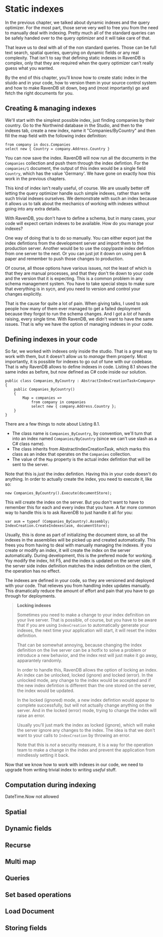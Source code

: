 
# Static indexes

In the previous chapter, we talked about dynamic indexes and the query optimizer. For the most part, those serve very well to free you from the need to manually deal with indexing. Pretty much all of the standard queries can be safely handed over to the query optimizer and it will take care of that.

That leave us to deal with all of the non standard queries. Those can be full text search, spatial queries, querying on dynamic fields or any real complexity. That isn't to say that defining static indexes in RavenDB is complex, only that they are required when the query optimizer can't really guess what you wanted.

By the end of this chapter, you'll know how to create static index in the stuido and in your code, how to version them in your source control system and how to make RavenDB sit down, beg and (most importantly) go and fetch the right documents for you.

## Creating & managing indexes

We'll start with the simplest possible index, just finding companies by their country. Go to the Northwind database in the Studio, and then to the indexes tab, create a new index, name it "Companies/ByCountry" and then fill the map field with the following index definition:

 	from company in docs.Companies
	select new { Country = company.Address.Country }

You can now save the index. RavenDB will now run all the documents in the `Companies` collection and push them through the index defintion. For the `companies/1` document, the output of this index would be a single field `Country`, which has the value 'Germany'. We have gone on exactly how this work in the previous chapters. 

This kind of index isn't really useful, of course. We are usually better off letting the query optimizer handle such simple indexes, rather than write such trivial indexes ourselves.
We demonstrate with such an index because it allows us to talk about the mechanics of working with indexes without going into any extra details.

With RavenDB, you don't have to define a schema, but in many cases, your code will expect certain indexes to be available. How do you manage your indexes? 

One way of doing that is to do so manually. You can either export just the index defintions from the development server and import them to the production server. Another would be to use the copy/paste index defintion from one server to the next. Or you can just jot it down on using pen & paper and remember to push those changes to production.

Of course, all those options have various issues, not the least of which is that they are manual processes, and that they don't tie down to your code and the version that it is expecting. This is a common problem in any schema management system. You have to take special steps to make sure that everything is in sycn, and you need to version and control your changes explicitly.

That is the cause for quite a lot of pain. When giving talks, I used to ask people how many of them ever managed to get a failed deployment because they forgot to run the schema changes. And I got a _lot_ of hands raising, every single time. With RavenDB, we didn't want to have the same issues. That is why we have the option of managing indexes in your code.

## Defining indexes in your code

So far, we worked with indexes only inside the studio. That is a great way to work with them, but it doesn't allow us to _manage_ them properly. Most importantly, it is possible for indexes to go out of tune with our codebase. That is why RavenDB allows to define indexes in code. Listing 8.1 shows the same index as before, but now defined as C# code inside our solution.


```{caption="{Defining index in code}" .cs}
public class Companies_ByCountry : AbstractIndexCreationTask<Company>
{
	public Companies_ByCountry()
	{
		Map = companies =>
			from company in companies
			select new { company.Address.Country };
	}
}
```

There are a few things to note about Listing 8.1. 

* The class name is `Companies_ByCountry`, by convention, we'll turn that into an index named `Companies/ByCountry` (since we can't use slash as a C# class name).
* The class inherits from AbstractIndexCreationTask<Company>, which marks this class as an index that operates on the `Companies` collection.
* The value of the `Map` property is the actual index defintion that will be sent to the server.

Note that this is _just_ the index defintion. Having this in your code doesn't do anything. In order to actually create the index, you need to execute it, like so:

	new Companies_ByCountry().Execute(documentStore);

This will create the index on the server. But you don't want to have to remember this for each and every index that you have. A far more common way to handle this is to ask RavenDB to just handle it all for you:

	var asm = typeof (Companies_ByCountry).Assembly;
	IndexCreation.CreateIndexes(asm, documentStore);

Usually, this is done as part of initializing the document store, so all the indexes in the assemblies will be picked up and created automatically. This frees you from having to deal with manually managing the indexes. If you create or modify an index, it will create the index on the server automatically. During development, this is the prefered mode for working. Yoy modify the index, hit F5, and the index is updated on the server side. If the server side index definition matches the index definition on the client, the operation has no effect. 

The indexes are defined in your code, so they are versioned and deployed with your code. That relieves you from handling index updates manually. This dramatically reduce the amount of effort and pain that you have to go through for deployments.

> **Locking indexes**
>
> Sometimes you need to make a change to your index definition on your live server. That is possible, of course, but you have to be aware that 
> if you are using `IndexCreation` to automatically generate your indexes, the next time your application will start, it will reset the index definition.
> 
> That can be somewhat annoying, because changing the index definition on the live server can be a hotfix to solve a problem or introduce a new behavior, 
> and the index rest will just make it go away, apparantely randomly.
> 
> In order to handle this, RavenDB allows the option of locking an index. An index can be unlocked, locked (ignore) and locked (error). In the unlocked 
> mode, any change to the index would be accepted and if the new index defintion is different than the one stored on the server, the index would be updated.
> 
> In the locked (ignored) mode, a new index defintion would appear to complete successfully, but will not actually change anything on the server. And in 
> the locked (error) mode, trying to change the index will raise an error.
>
> Usually you'll just mark the index as locked (ignore), which will make the server ignore any changes to the index. The idea is that we don't want to 
> your calls to `IndexCreation` by throwing an error.
>
> Note that this is _not_ a security measure, it is a way for the operation team to make a change in the index and prevent the application from mindlessly setting it back.

Now that we know how to work with indexes in our code, we need to upgrade from writing trivial index to writing _useful_ stuff.

## Computation during indexing

DateTime.Now not allowed

## Spatial

## Dynamic fields

## Recurse

## Multi map

## Queries

## Set based operations

## Load Document 

## Storing fields

